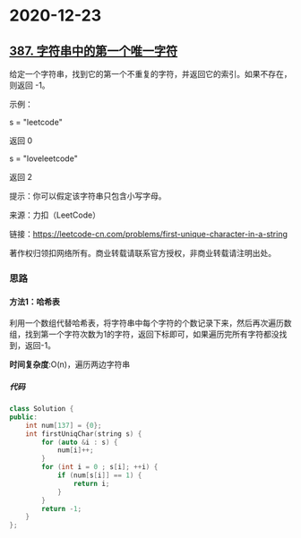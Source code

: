 # 2020-12-23

## [387. 字符串中的第一个唯一字符](https://leetcode-cn.com/problems/first-unique-character-in-a-string/)

给定一个字符串，找到它的第一个不重复的字符，并返回它的索引。如果不存在，则返回 -1。

 

示例：

s = "leetcode"

返回 0

s = "loveleetcode"

返回 2

提示：你可以假定该字符串只包含小写字母。

来源：力扣（LeetCode）

链接：https://leetcode-cn.com/problems/first-unique-character-in-a-string

著作权归领扣网络所有。商业转载请联系官方授权，非商业转载请注明出处。



### 思路

#### 方法1：哈希表

利用一个数组代替哈希表，将字符串中每个字符的个数记录下来，然后再次遍历数组，找到第一个字符次数为1的字符，返回下标即可，如果遍历完所有字符都没找到，返回-1。



**时间复杂度**:O(n)，遍历两边字符串

##### **代码**

```cpp
class Solution {
public:
    int num[137] = {0};
    int firstUniqChar(string s) {
        for (auto &i : s) {
            num[i]++;
        }
        for (int i = 0 ; s[i]; ++i) {
            if (num[s[i]] == 1) {
                return i;
            }
        }
        return -1;
    }
};
```

